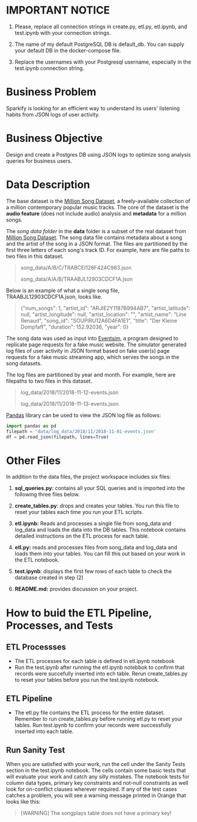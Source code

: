 
# IMPORTANT NOTICE
 1. Please, replace all connection strings in create.py, etl.py,  etl.ipynb, and test.ipynb with your connection strings.

 2. The name of my default PostgreSQL DB is default_db. You can supply your default DB in the docker-compose file.

3. Replace the usernames with your Postgresql username, especially in the test.ipynb connection string.

# Business Problem
Sparkify is looking for an efficient way to understand its users' listening habits from JSON logs of user activity.

# Business Objective
Design and create a Postgres DB using JSON logs to optimize song analysis queries for business users.

# Data Description
The base dataset is the [Million Song Dataset](http://millionsongdataset.com), a freely-available collection of a million contemporary popular music tracks. The core of the dataset is the **audio feature** (does not include audio) analysis and **metadata** for a million songs.

The *song data folder* in the **data** folder is a subset of the real dataset from [Million Song Dataset](http://millionsongdataset.com). The song data file contains metadata about a song and the artist of the song in a JSON format. The files are partitioned by the first three letters of each song's track ID. For example, here are file paths to two files in this dataset.

> song_data/A/B/C/TRABCEI128F424C983.json
>
> song_data/A/A/B/TRAABJL12903CDCF1A.json

Below is an example of what a single song file, TRAABJL12903CDCF1A.json, looks like.

> {"num_songs": 1, "artist_id": "ARJIE2Y1187B994AB7", "artist_latitude": null, "artist_longitude": null, "artist_location": "", "artist_name": "Line Renaud", "song_id": "SOUPIRU12A6D4FA1E1", "title": "Der Kleine Dompfaff", "duration": 152.92036, "year": 0}


The song data was used as input into [Eventsim](https://github.com/Interana/eventsim), a program designed to replicate page requests for a fake music website. The simulator generated log files of user activity in JSON format based on fake user(s) page requests for a fake music streaming app, which serves the songs in the song datasets.

The log files are partitioned by year and month. For example, here are filepaths to two files in this dataset.

> log_data/2018/11/2018-11-12-events.json
>
> log_data/2018/11/2018-11-13-events.json

[Pandas](https://pandas.pydata.org/docs/reference/api/pandas.DataFrame.html) library can be used to  view the JSON log file as follows:

```python
import pandas as pd
filepath = 'data/log_data/2018/11/2018-11-01-events.json'
df = pd.read_json(filepath, lines=True)
```

# Other Files
In addition to the data files, the project workspace includes six files:

1. **sql_queries.py:** contains all your SQL queries and is imported into the following three files below.

2. **create_tables.py**: drops and creates your tables. You run this file to reset your tables each time you run your ETL scripts.

3. **etl.ipynb:** Reads and processes a single file from song_data and log_data and loads the data into the DB tables. This notebook contains detailed instructions on the ETL process for each table.

4. **etl.py:** reads and processes files from song_data and log_data and loads them into your tables. You can fill this out based on your work in the ETL notebook.

5. **test.ipynb**: displays the first few rows of each table to check the database created in step (2)

6. **README.md:** provides discussion on your project.

# How to buid the ETL Pipeline, Processes, and Tests

## ETL Processses
 - The ETL processes for each table is defined in etl.ipynb notebook
 - Run the test.ipynb after running the etl.ipynb notebbok to confirm that records were succefully inserted into ech table. Rerun create_tables.py to reset your tables before you run the test.ipynb notebook.

 ## ETL Pipeline
 - The etl.py file contains the ETL process for the entire dataset. Remember to run create_tables.py before running etl.py to reset your tables. Run test.ipynb to confirm your records were successfully inserted into each table.

 ## Run Sanity Test
 When you are satisfied with your work, run the cell under the Sanity Tests section in the test.ipynb notebook. The cells contain some basic tests that will evaluate your work and catch any silly mistakes. The notebook tests for column data types, primary key constraints and not-null constraints as well look for on-conflict clauses wherever required. If any of the test cases catches a problem, you will see a warning message printed in Orange that looks like this:

 > [WARNING] The songplays table does not have a primary key!

